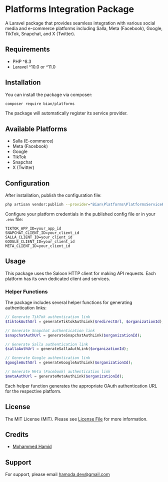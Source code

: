# Platforms Integration Package

A Laravel package that provides seamless integration with various social media and e-commerce platforms including Salla, Meta (Facebook), Google, TikTok, Snapchat, and X (Twitter).

## Requirements

- PHP ^8.3
- Laravel ^10.0 or ^11.0

## Installation

You can install the package via composer:

```bash
composer require bian/platforms
```

The package will automatically register its service provider.

## Available Platforms

- Salla (E-commerce)
- Meta (Facebook)
- Google
- TikTok
- Snapchat
- X (Twitter)

## Configuration

After installation, publish the configuration file:

```bash
php artisan vendor:publish --provider="Bian\Platforms\PlatformsServiceProvider"
```

Configure your platform credentials in the published config file or in your `.env` file:

```env
TIKTOK_APP_ID=your_app_id
SNAPCHAT_CLIENT_ID=your_client_id
SALLA_CLIENT_ID=your_client_id
GOOGLE_CLIENT_ID=your_client_id
META_CLIENT_ID=your_client_id
```

## Usage

This package uses the Saloon HTTP client for making API requests. Each platform has its own dedicated client and services.

### Helper Functions

The package includes several helper functions for generating authentication links:

```php
// Generate TikTok authentication link
$tiktokAuthUrl = generateTiktokAuthLink($redirectUrl, $organizationId);

// Generate Snapchat authentication link
$snapchatAuthUrl = generateSnapchatAuthLink($organizationId);

// Generate Salla authentication link
$sallaAuthUrl = generateSallaAuthLink($organizationId);

// Generate Google authentication link
$googleAuthUrl = generateGoogleAuthLink($organizationId);

// Generate Meta (Facebook) authentication link
$metaAuthUrl = generateMetaAuthLink($organizationId);
```

Each helper function generates the appropriate OAuth authentication URL for the respective platform.

## License

The MIT License (MIT). Please see [License File](LICENSE.md) for more information.

## Credits

- [Mohammed Hamid](https://github.com/yourusername)

## Support

For support, please email hamoda.dev@gmail.com 